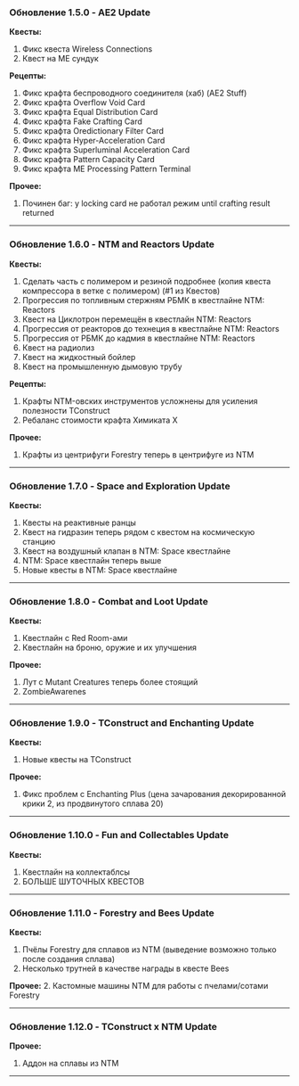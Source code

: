 ### Обновление 1.5.0 - AE2 Update

**Квесты:**
1. Фикс квеста Wireless Connections
2. Квест на МЕ сундук

**Рецепты:**
1. Фикс крафта беспроводного соединителя (хаб) (AE2 Stuff)
2. Фикс крафта Overflow Void Card
3. Фикс крафта Equal Distribution Card
4. Фикс крафта Fake Crafting Card
5. Фикс крафта Oredictionary Filter Card
6. Фикс крафта Hyper-Acceleration Card
7. Фикс крафта Superluminal Acceleration Card
8. Фикс крафта Pattern Capacity Card
9. Фикс крафта ME Processing Pattern Terminal

**Прочее:**
1. Починен баг: у locking card не работал режим until crafting result returned

---

### Обновление 1.6.0 - NTM and Reactors Update

**Квесты:**
1. Сделать часть с полимером и резиной подробнее (копия квеста компрессора в ветке с полимером) (#1 из Квестов)
2. Прогрессия по топливным стержням РБМК в квестлайне NTM: Reactors
3. Квест на Циклотрон перемещён в квестлайн NTM: Reactors
4. Прогрессия от реакторов до технеция в квестлайне NTM: Reactors
5. Прогрессия от РБМК до кадмия в квестлайне NTM: Reactors
6. Квест на радиолиз
7. Квест на жидкостный бойлер
8. Квест на промышленную дымовую трубу

**Рецепты:**
1. Крафты NTM-овских инструментов усложнены для усиления полезности TConstruct
2. Ребаланс стоимости крафта Химиката X

**Прочее:**
1. Крафты из центрифуги Forestry теперь в центрифуге из NTM

---

### Обновление 1.7.0 - Space and Exploration Update

**Квесты:**
1. Квесты на реактивные ранцы
2. Квест на гидразин теперь рядом с квестом на космическую станцию
3. Квест на воздушный клапан в NTM: Space квестлайне
4. NTM: Space квестлайн теперь выше
5. Новые квесты в NTM: Space квестлайне

---

### Обновление 1.8.0 - Combat and Loot Update

**Квесты:**
1. Квестлайн с Red Room-ами
2. Квестлайн на броню, оружие и их улучшения

**Прочее:**
1. Лут с Mutant Creatures теперь более стоящий
2. ZombieAwarenes

---

### Обновление 1.9.0 - TConstruct and Enchanting Update

**Квесты:**
1. Новые квесты на TConstruct

**Прочее:**
1. Фикс проблем с Enchanting Plus (цена зачарования декорированной крики 2, из продвинутого сплава 20)

---

### Обновление 1.10.0 - Fun and Collectables Update

**Квесты:**
1. Квестлайн на коллектаблсы
2. БОЛЬШЕ ШУТОЧНЫХ КВЕСТОВ

---

### Обновление 1.11.0 - Forestry and Bees Update

**Квесты:**
1. Пчёлы Forestry для сплавов из NTM (выведение возможно только после создания сплава)
2. Несколько трутней в качестве награды в квесте Bees

**Прочее:**
2. Кастомные машины NTM для работы с пчелами/сотами Forestry

---

### Обновление 1.12.0 - TConstruct x NTM Update

**Прочее:**
1. Аддон на сплавы из NTM

---
